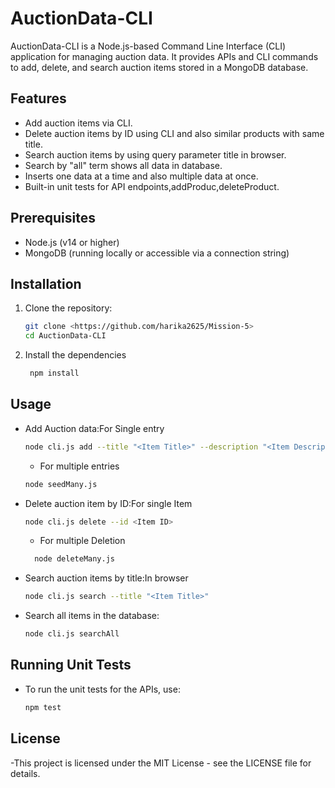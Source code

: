 # AuctionData-CLI

AuctionData-CLI is a Node.js-based Command Line Interface (CLI) application for managing auction data. It provides APIs and CLI commands to add, delete, and search auction items stored in a MongoDB database.

## Features

- Add auction items via CLI.
- Delete auction items by ID using CLI and also similar products with same title.
- Search auction items by using query parameter title in browser.
- Search by "all" term shows all data in database.
- Inserts one data at a time and also multiple data at once.
- Built-in unit tests for API endpoints,addProduc,deleteProduct.

## Prerequisites

- Node.js (v14 or higher)
- MongoDB (running locally or accessible via a connection string)

## Installation

1. Clone the repository:

   ```bash
   git clone <https://github.com/harika2625/Mission-5>
   cd AuctionData-CLI

   ```

2. Install the dependencies

   ```bash
    npm install

   ```

## Usage

- Add Auction data:For Single entry

  ```bash
  node cli.js add --title "<Item Title>" --description "<Item Description>" --price <Price> --category "<Category>"

  ```

  - For multiple entries

  ```bash
  node seedMany.js

  ```

- Delete auction item by ID:For single Item

  ```bash
  node cli.js delete --id <Item ID>
  ```

  - For multiple Deletion

  ```bash
    node deleteMany.js
  ```

- Search auction items by title:In browser

  ```bash
  node cli.js search --title "<Item Title>"

  ```

- Search all items in the database:

  ```bash
  node cli.js searchAll

  ```

## Running Unit Tests

- To run the unit tests for the APIs, use:

  ```bash
  npm test


  ```

## License

-This project is licensed under the MIT License - see the LICENSE file for details.

